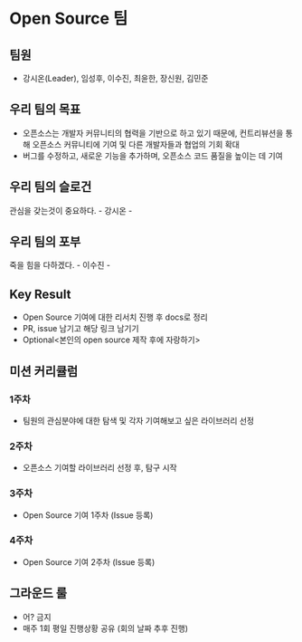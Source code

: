 # Open Source 팀

## 팀원
- 강시온(Leader), 임성후, 이수진, 최윤한, 장신원, 김민준

## 우리 팀의 목표
- 오픈소스는 개발자 커뮤니티의 협력을 기반으로 하고 있기 때문에, 컨트리뷰션을 통해 오픈소스 커뮤니티에 기여 및 다른 개발자들과 협업의 기회 확대
- 버그를 수정하고, 새로운 기능을 추가하며, 오픈소스 코드 품질을 높이는 데 기여

## 우리 팀의 슬로건
관심을 갖는것이 중요하다. - 강시온 - 

## 우리 팀의 포부
죽을 힘을 다하겠다. - 이수진 - 

## Key Result
- Open Source 기여에 대한 리서치 진행 후 docs로 정리
- PR, issue 남기고 해당 링크 남기기
- Optional<본인의 open source 제작 후에 자랑하기>


## 미션 커리큘럼

### 1주차
 - 팀원의 관심분야에 대한 탐색 및 각자 기여해보고 싶은 라이브러리 선정


### 2주차
 - 오픈소스 기여할 라이브러리 선정 후, 탐구 시작


### 3주차
 - Open Source 기여 1주차 (Issue 등록)


### 4주차
 - Open Source 기여 2주차 (Issue 등록)


## 그라운드 룰
- 어? 금지
- 매주 1회 평일 진행상황 공유 (회의 날짜 추후 진행)

